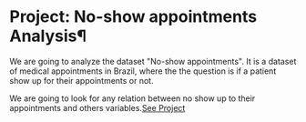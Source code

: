 # Project: No-show appointments Analysis¶

We are going to analyze the dataset "No-show appointments". 
It is a dataset of medical appointments in Brazil, where the the question is if a patient show up for their appointments or not. 

We are going to look for any relation between no show up to their appointments and others variables.[See Project](https://htmlpreview.github.io/?https://github.com/josemaria500/Data_Analysis/blob/main/No-show_appointments/No-show_appointments.html)

 